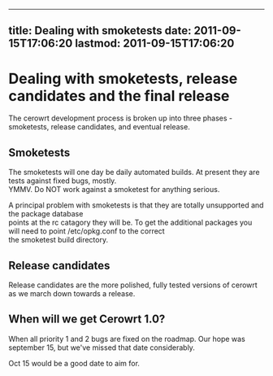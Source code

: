 
---
title: Dealing with smoketests
date: 2011-09-15T17:06:20
lastmod: 2011-09-15T17:06:20
---
Dealing with smoketests, release candidates and the final release
=================================================================

The cerowrt development process is broken up into three phases -
smoketests, release candidates, and eventual release.

Smoketests
----------

The smoketests will one day be daily automated builds. At present they
are tests against fixed bugs, mostly.\
YMMV. Do NOT work against a smoketest for anything serious.

A principal problem with smoketests is that they are totally unsupported
and the package database\
points at the rc catagory they will be. To get the additional packages
you will need to point /etc/opkg.conf to the correct\
the smoketest build directory.

Release candidates
------------------

Release candidates are the more polished, fully tested versions of
cerowrt as we march down towards a release.

When will we get Cerowrt 1.0?
-----------------------------

When all priority 1 and 2 bugs are fixed on the roadmap. Our hope was
september 15, but we've missed that date considerably.

Oct 15 would be a good date to aim for.

